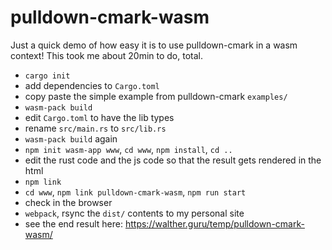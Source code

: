 # pulldown-cmark-wasm

Just a quick demo of how easy it is to use pulldown-cmark in a wasm context! This took me about 20min to do, total.

- `cargo init`
- add dependencies to `Cargo.toml`
- copy paste the simple example from pulldown-cmark `examples/`
- `wasm-pack build`
- edit `Cargo.toml` to have the lib types
- rename `src/main.rs` to `src/lib.rs`
- `wasm-pack build` again
- `npm init wasm-app www`, `cd www`, `npm install`, `cd ..`
- edit the rust code and the js code so that the result gets rendered in the html
- `npm link`
- `cd www`, `npm link pulldown-cmark-wasm`, `npm run start`
- check in the browser
- `webpack`, rsync the `dist/` contents to my personal site
- see the end result here: <https://walther.guru/temp/pulldown-cmark-wasm/>

